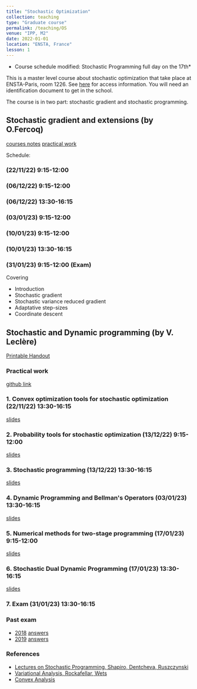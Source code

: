 ```yaml
---
title: "Stochastic Optimization"
collection: teaching
type: "Graduate course"
permalink: /teaching/OS
venue: "IPP, M2"
date: 2022-01-01
location: "ENSTA, France"
lesson: 1
---
```


* Course schedule modified: Stochastic Programming full day on the 17th*

This is a master level course about stochastic optimization that take place
at ENSTA-Paris, room 1226. 
See [here](https://www.ensta-paris.fr/en/addresses-and-contacts) for access information.
You will need an identification document to get in the school. 

The course is in two part: stochastic gradient and stochastic programming.

## Stochastic gradient and extensions (by O.Fercoq)

[courses notes](../files/teaching/Saclay/fercoq/poly_optsto_fercoq.pdf)
[practical work](../files/teaching/Saclay/fercoq/TP_MNIST_basic_functions.ipynb)

Schedule:
### (22/11/22) 9:15-12:00
### (06/12/22) 9:15-12:00
### (06/12/22) 13:30-16:15
### (03/01/23) 9:15-12:00
### (10/01/23) 9:15-12:00
### (10/01/23) 13:30-16:15
### (31/01/23) 9:15-12:00 (Exam)

Covering
- Introduction
- Stochastic gradient
- Stochastic variance reduced gradient
- Adaptative step-sizes
- Coordinate descent

## Stochastic and Dynamic programming (by V. Leclère)

[Printable Handout](../files/teaching/Saclay/Saclay-handout.pdf)


### Practical work

[github link](https://github.com/leclere/TP-Saclay)

### 1. Convex optimization tools for stochastic optimization (22/11/22) 13:30-16:15

[slides](../files/teaching/Saclay/Saclay-1.pdf)

### 2. Probability tools for stochastic optimization (13/12/22) 9:15-12:00

[slides](../files/teaching/Saclay/Saclay-2.pdf)

### 3. Stochastic programming (13/12/22) 13:30-16:15

[slides](../files/teaching/Saclay/Saclay-3.pdf)

### 4. Dynamic Programming and Bellman's Operators (03/01/23) 13:30-16:15

[slides](../files/teaching/Saclay/Saclay-4.pdf)

### 5. Numerical methods for two-stage programming (17/01/23) 9:15-12:00

[slides](../files/teaching/Saclay/Saclay-5.pdf)

### 6. Stochastic Dual Dynamic Programming (17/01/23) 13:30-16:15

[slides](../files/teaching/Saclay/Saclay-6.pdf)

### 7. Exam (31/01/23) 13:30-16:15

### Past exam

- [2018](../files/teaching/Saclay/2018-exam-OS.pdf) [answers](../files/teaching/Saclay/2018-exam-answers-OS.pdf)
- [2019](../files/teaching/Saclay/2019-exam-OS.pdf) [answers](../files/teaching/Saclay/2019-exam-answers-OS.pdf)

### References

- [Lectures on Stochastic Programming, Shapiro, Dentcheva, Ruszczynski](https://www2.isye.gatech.edu/people/faculty/Alex_Shapiro/SPbook.pdf)
- [Variational Analysis, Rockafellar, Wets](https://sites.math.washington.edu/~rtr/papers/rtr169-VarAnalysis-RockWets.pdf)
- [Convex Analysis](http://www.convexoptimization.com/TOOLS/ConvexAnalysisRockafellar.pdf)